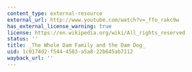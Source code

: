 ```yaml
---
content_type: external-resource
external_url: http://www.youtube.com/watch?v=_ffo_rakc9w
has_external_license_warning: true
license: https://en.wikipedia.org/wiki/All_rights_reserved
status: ''
title: _The Whole Dam Family and the Dam Dog_
uid: 1c0174d2-f544-4503-a5a8-22b645ab7112
wayback_url: ''
---
```

